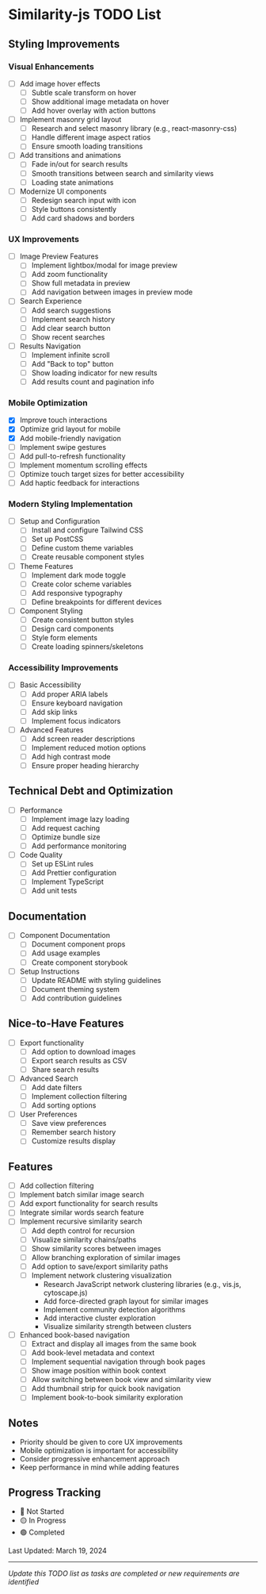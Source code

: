 # Similarity-js TODO List

## Styling Improvements

### Visual Enhancements
- [ ] Add image hover effects
  - [ ] Subtle scale transform on hover
  - [ ] Show additional image metadata on hover
  - [ ] Add hover overlay with action buttons
- [ ] Implement masonry grid layout
  - [ ] Research and select masonry library (e.g., react-masonry-css)
  - [ ] Handle different image aspect ratios
  - [ ] Ensure smooth loading transitions
- [ ] Add transitions and animations
  - [ ] Fade in/out for search results
  - [ ] Smooth transitions between search and similarity views
  - [ ] Loading state animations
- [ ] Modernize UI components
  - [ ] Redesign search input with icon
  - [ ] Style buttons consistently
  - [ ] Add card shadows and borders

### UX Improvements
- [ ] Image Preview Features
  - [ ] Implement lightbox/modal for image preview
  - [ ] Add zoom functionality
  - [ ] Show full metadata in preview
  - [ ] Add navigation between images in preview mode
- [ ] Search Experience
  - [ ] Add search suggestions
  - [ ] Implement search history
  - [ ] Add clear search button
  - [ ] Show recent searches
- [ ] Results Navigation
  - [ ] Implement infinite scroll
  - [ ] Add "Back to top" button
  - [ ] Show loading indicator for new results
  - [ ] Add results count and pagination info

### Mobile Optimization
- [x] Improve touch interactions
- [x] Optimize grid layout for mobile
- [x] Add mobile-friendly navigation
- [ ] Implement swipe gestures
- [ ] Add pull-to-refresh functionality
- [ ] Implement momentum scrolling effects
- [ ] Optimize touch target sizes for better accessibility
- [ ] Add haptic feedback for interactions

### Modern Styling Implementation
- [ ] Setup and Configuration
  - [ ] Install and configure Tailwind CSS
  - [ ] Set up PostCSS
  - [ ] Define custom theme variables
  - [ ] Create reusable component styles
- [ ] Theme Features
  - [ ] Implement dark mode toggle
  - [ ] Create color scheme variables
  - [ ] Add responsive typography
  - [ ] Define breakpoints for different devices
- [ ] Component Styling
  - [ ] Create consistent button styles
  - [ ] Design card components
  - [ ] Style form elements
  - [ ] Create loading spinners/skeletons

### Accessibility Improvements
- [ ] Basic Accessibility
  - [ ] Add proper ARIA labels
  - [ ] Ensure keyboard navigation
  - [ ] Add skip links
  - [ ] Implement focus indicators
- [ ] Advanced Features
  - [ ] Add screen reader descriptions
  - [ ] Implement reduced motion options
  - [ ] Add high contrast mode
  - [ ] Ensure proper heading hierarchy

## Technical Debt and Optimization
- [ ] Performance
  - [ ] Implement image lazy loading
  - [ ] Add request caching
  - [ ] Optimize bundle size
  - [ ] Add performance monitoring
- [ ] Code Quality
  - [ ] Set up ESLint rules
  - [ ] Add Prettier configuration
  - [ ] Implement TypeScript
  - [ ] Add unit tests

## Documentation
- [ ] Component Documentation
  - [ ] Document component props
  - [ ] Add usage examples
  - [ ] Create component storybook
- [ ] Setup Instructions
  - [ ] Update README with styling guidelines
  - [ ] Document theming system
  - [ ] Add contribution guidelines

## Nice-to-Have Features
- [ ] Export functionality
  - [ ] Add option to download images
  - [ ] Export search results as CSV
  - [ ] Share search results
- [ ] Advanced Search
  - [ ] Add date filters
  - [ ] Implement collection filtering
  - [ ] Add sorting options
- [ ] User Preferences
  - [ ] Save view preferences
  - [ ] Remember search history
  - [ ] Customize results display

## Features
- [ ] Add collection filtering
- [ ] Implement batch similar image search
- [ ] Add export functionality for search results
- [ ] Integrate similar words search feature
- [ ] Implement recursive similarity search
  - [ ] Add depth control for recursion
  - [ ] Visualize similarity chains/paths
  - [ ] Show similarity scores between images
  - [ ] Allow branching exploration of similar images
  - [ ] Add option to save/export similarity paths
  - [ ] Implement network clustering visualization
    * Research JavaScript network clustering libraries (e.g., vis.js, cytoscape.js)
    * Add force-directed graph layout for similar images
    * Implement community detection algorithms
    * Add interactive cluster exploration
    * Visualize similarity strength between clusters
- [ ] Enhanced book-based navigation
  - [ ] Extract and display all images from the same book
  - [ ] Add book-level metadata and context
  - [ ] Implement sequential navigation through book pages
  - [ ] Show image position within book context
  - [ ] Allow switching between book view and similarity view
  - [ ] Add thumbnail strip for quick book navigation
  - [ ] Implement book-to-book similarity exploration

## Notes
- Priority should be given to core UX improvements
- Mobile optimization is important for accessibility
- Consider progressive enhancement approach
- Keep performance in mind while adding features

## Progress Tracking
- 🔴 Not Started
- 🟡 In Progress
- 🟢 Completed

Last Updated: March 19, 2024

---
*Update this TODO list as tasks are completed or new requirements are identified* 